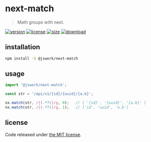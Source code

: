 # next-match
> Math groups with next.

[![version][version-image]][version-url]
[![license][license-image]][license-url]
[![size][size-image]][size-url]
[![download][download-image]][download-url]

## installation
```bash
npm install -S @jswork/next-match
```

## usage
```js
import '@jswork/next-match';

const str = '/api/v1/{id}/{uuid}/{a.b}';

nx.match(str, /{(.*?)}/g, 0);   // [ '{id}', '{uuid}', '{a.b}' ]
nx.match(str, /{(.*?)}/g, 1);   // ['id', 'uuid', 'a.b']
```

## license
Code released under [the MIT license](https://github.com/afeiship/next-match/blob/master/LICENSE.txt).

[version-image]: https://img.shields.io/npm/v/@jswork/next-match
[version-url]: https://npmjs.org/package/@jswork/next-match

[license-image]: https://img.shields.io/npm/l/@jswork/next-match
[license-url]: https://github.com/afeiship/next-match/blob/master/LICENSE.txt

[size-image]: https://img.shields.io/bundlephobia/minzip/@jswork/next-match
[size-url]: https://github.com/afeiship/next-match/blob/master/dist/next-match.min.js

[download-image]: https://img.shields.io/npm/dm/@jswork/next-match
[download-url]: https://www.npmjs.com/package/@jswork/next-match
